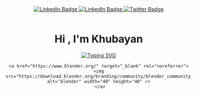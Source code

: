 <!DOCTYPE html>
<html lang="en">

<head>
  <meta charset="UTF-8" />
  <meta http-equiv="X-UA-Compatible" content="IE=edge" />
  <meta name="viewport" content="width=device-width, initial-scale=1.0" />
</head>

<body>
  <div id="badges" align="center">
    <a href="https://www.linkedin.com/in/shri-khubayan-kusuma-b85523213?originalSubdomain=id">
      <img src="https://img.shields.io/badge/LinkedIn-blue?style=for-the-badge&logo=linkedin&logoColor=white"
        alt="LinkedIn Badge" />
    </a>
    <a
      href="https://www.instagram.com/khu_bayan27/&ved=2ahUKEwjoxuzcu-n6AhUWSWwGHXOqBDkQFnoECAgQAQ&usg=AOvVaw1UdoqbKSAcEbkLjeQuFW75">
      <img src="https://img.shields.io/badge/Instagram-ff69b4?style=for-the-badge&logo=linkedin&logoColor=white"
        alt="LinkedIn Badge" />
    </a>
    <a href="https://twitter.com/khu_bayan?t=F2yucqdClFAghmPFSxEHYw&s=08">
      <img src="https://img.shields.io/badge/Twitter-blue?style=for-the-badge&logo=twitter&logoColor=white"
        alt="Twitter Badge" />
    </a>
    <br />
    <img src="https://komarev.com/ghpvc/?username=Khubaya&style=flat-square&color=blue" alt="" />
    <img src="https://img.shields.io/github/followers/Khubayan?label=Follow&style=social" alt="" />
    <h1>Hi , I'm Khubayan</h1>
    <p>
      <a href="https://git.io/typing-svg"><img
          src="https://readme-typing-svg.demolab.com?font=Fira+Code&size=18&color=5BCDFF&center=true&multiline=true&width=435&lines=Self+Taught+Junior+Programmer;Learner+and+Explorer;Weeb+and+Game"
          alt="Typing SVG" />
      </a>
    </p>

    <a href="https://www.blender.org/" target="_blank" rel="noreferrer"><img src="https://download.blender.org/branding/community/blender_community_badge_white.svg" alt="blender" width="40" height="40" />
     </a>
    
</body>

</html>
